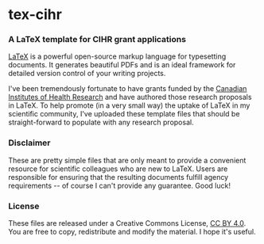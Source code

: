 # tex-cihr
### A LaTeX template for CIHR grant applications

[LaTeX](https://www.latex-project.org//) is a powerful open-source markup language for typesetting documents.  It generates beautiful PDFs and is an ideal framework for detailed version control of your writing projects.  

I've been tremendously fortunate to have grants funded by the [Canadian Institutes of Health Research](http://www.cihr-irsc.gc.ca/) and have authored those research proposals in LaTeX.  To help promote (in a very small way) the uptake of LaTeX in my scientific community, I've uploaded these template files that should be straight-forward to populate with any research proposal.  

### Disclaimer
These are pretty simple files that are only meant to provide a convenient resource for scientific colleagues who are new to LaTeX.  Users are responsible for ensuring that the resulting documents fulfill agency requirements -- of course I can't provide any guarantee.  Good luck!

### License

These files are released under a Creative Commons License, [CC BY 4.0](https://creativecommons.org/licenses/by/4.0/).  You are free to copy, redistribute and modify the material.  I hope it's useful.
